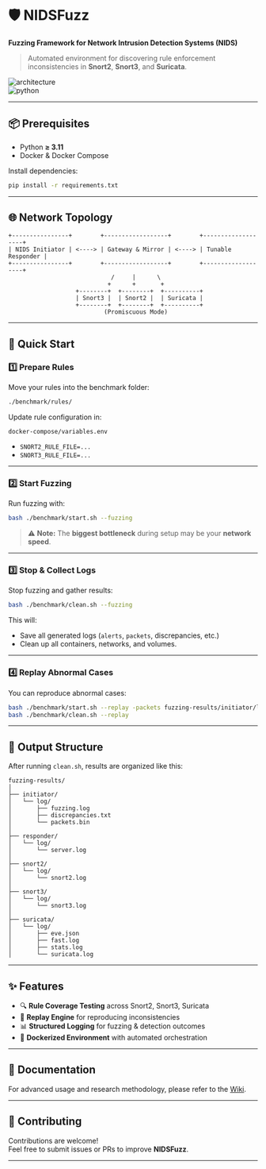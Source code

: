 
# 🛡️ NIDSFuzz

**Fuzzing Framework for Network Intrusion Detection Systems (NIDS)**  
> Automated environment for discovering rule enforcement inconsistencies in **Snort2**, **Snort3**, and **Suricata**.  

![architecture](https://img.shields.io/badge/Framework-Docker--Compose-blue?style=for-the-badge)  
![python](https://img.shields.io/badge/Python-%3E%3D3.11-green?style=for-the-badge&logo=python)  

---

## 📦 Prerequisites

- Python **≥ 3.11**
- Docker & Docker Compose

Install dependencies:

```bash
pip install -r requirements.txt
```

---

## 🌐 Network Topology

```text
+----------------+        +------------------+        +-------------------+
| NIDS Initiator | <----> | Gateway & Mirror | <----> | Tunable Responder |
+----------------+        +------------------+        +-------------------+
                             /     |      \ 
                            +      +       +
                   +--------+  +--------+  +----------+  
                   | Snort3 |  | Snort2 |  | Suricata | 
                   +--------+  +--------+  +----------+
                           (Promiscuous Mode)
```

---

## 🚀 Quick Start

### 1️⃣ Prepare Rules
Move your rules into the benchmark folder:

```bash
./benchmark/rules/
```

Update rule configuration in:

```text
docker-compose/variables.env
```

- `SNORT2_RULE_FILE=...`
- `SNORT3_RULE_FILE=...`

---

### 2️⃣ Start Fuzzing

Run fuzzing with:

```bash
bash ./benchmark/start.sh --fuzzing
```

> ⚠️ **Note:** The **biggest bottleneck** during setup may be your **network speed**.

---

### 3️⃣ Stop & Collect Logs

Stop fuzzing and gather results:

```bash
bash ./benchmark/clean.sh --fuzzing
```

This will:
- Save all generated logs (`alerts`, `packets`, discrepancies, etc.)
- Clean up all containers, networks, and volumes.

---

### 4️⃣ Replay Abnormal Cases

You can reproduce abnormal cases:

```bash
bash ./benchmark/start.sh --replay -packets fuzzing-results/initiator/log
bash ./benchmark/clean.sh --replay
```

---

## 📂 Output Structure

After running `clean.sh`, results are organized like this:

```text
fuzzing-results/
│
├── initiator/
│   └── log/
│       ├── fuzzing.log
│       ├── discrepancies.txt
│       └── packets.bin
│
├── responder/
│   └── log/
│       └── server.log
│ 
├── snort2/
│   └── log/
│       └── snort2.log
│
├── snort3/
│   └── log/
│       └── snort3.log
│
├── suricata/
│   └── log/
│       ├── eve.json
│       ├── fast.log
│       ├── stats.log
│       └── suricata.log
```

---

## ✨ Features

- 🔍 **Rule Coverage Testing** across Snort2, Snort3, Suricata  
- 🔄 **Replay Engine** for reproducing inconsistencies  
- 📊 **Structured Logging** for fuzzing & detection outcomes  
- 🐳 **Dockerized Environment** with automated orchestration  

---

## 📖 Documentation

For advanced usage and research methodology, please refer to the [Wiki](#).

---

## 🤝 Contributing

Contributions are welcome!  
Feel free to submit issues or PRs to improve **NIDSFuzz**.  

---

